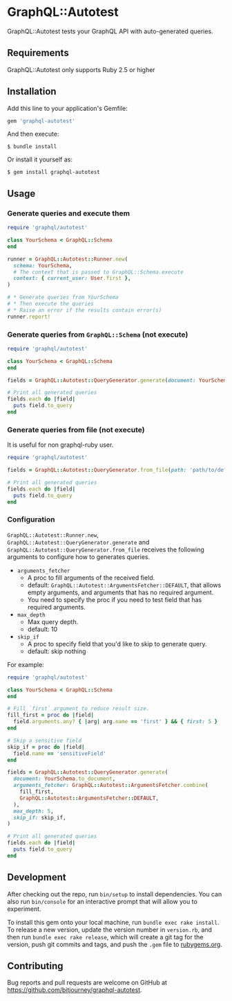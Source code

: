 # GraphQL::Autotest

GraphQL::Autotest tests your GraphQL API with auto-generated queries.

## Requirements

GraphQL::Autotest only supports Ruby 2.5 or higher

## Installation

Add this line to your application's Gemfile:

```ruby
gem 'graphql-autotest'
```

And then execute:

    $ bundle install

Or install it yourself as:

    $ gem install graphql-autotest

## Usage

### Generate queries and execute them

```ruby
require 'graphql/autotest'

class YourSchema < GraphQL::Schema
end

runner = GraphQL::Autotest::Runner.new(
  schema: YourSchema,
  # The context that is passed to GraphQL::Schema.execute
  context: { current_user: User.first },
)

# * Generate queries from YourSchema
# * Then execute the queries
# * Raise an error if the results contain error(s)
runner.report!
```

### Generate queries from `GraphQL::Schema` (not execute)

```ruby
require 'graphql/autotest'

class YourSchema < GraphQL::Schema
end

fields = GraphQL::Autotest::QueryGenerator.generate(document: YourSchema.to_document)

# Print all generated queries
fields.each do |field|
  puts field.to_query
end
```

### Generate queries from file (not execute)

It is useful for non graphql-ruby user.

```ruby
require 'graphql/autotest'

fields = GraphQL::Autotest::QueryGenerator.from_file(path: 'path/to/definition.graphql')

# Print all generated queries
fields.each do |field|
  puts field.to_query
end
```

### Configuration

`GraphQL::Autotest::Runner.new`, `GraphQL::Autotest::QueryGenerator.generate` and `GraphQL::Autotest::QueryGenerator.from_file` receives the following arguments to configure how to generates queries.

* `arguments_fetcher`
  * A proc to fill arguments of the received field.
  * default: `GraphQL::Autotest::ArgumentsFetcher::DEFAULT`, that allows empty arguments, and arguments that has no required argument.
  * You need to specify the proc if you need to test field that has required arguments.
* `max_depth`
  * Max query depth.
  * default: 10
* `skip_if`
  * A proc to specify field that you'd like to skip to generate query.
  * default: skip nothing

For example:

```ruby
require 'graphql/autotest'

class YourSchema < GraphQL::Schema
end

# Fill `first` argument to reduce result size.
fill_first = proc do |field|
  field.arguments.any? { |arg| arg.name == 'first' } && { first: 5 }
end

# Skip a sensitive field
skip_if = proc do |field|
  field.name == 'sensitiveField'
end

fields = GraphQL::Autotest::QueryGenerator.generate(
  document: YourSchema.to_document,
  arguments_fetcher: GraphQL::Autotest::ArgumentsFetcher.combine(
    fill_first,
    GraphQL::Autotest::ArgumentsFetcher::DEFAULT,
  ),
  max_depth: 5,
  skip_if: skip_if,
)

# Print all generated queries
fields.each do |field|
  puts field.to_query
end
```

## Development

After checking out the repo, run `bin/setup` to install dependencies. You can also run `bin/console` for an interactive prompt that will allow you to experiment.

To install this gem onto your local machine, run `bundle exec rake install`. To release a new version, update the version number in `version.rb`, and then run `bundle exec rake release`, which will create a git tag for the version, push git commits and tags, and push the `.gem` file to [rubygems.org](https://rubygems.org).

## Contributing

Bug reports and pull requests are welcome on GitHub at https://github.com/bitjourney/graphql-autotest.


